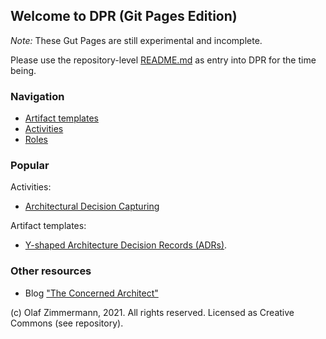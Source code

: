 ## Welcome to DPR (Git Pages Edition)

*Note:* These Gut Pages are still experimental and incomplete. 

Please use the repository-level [README.md](https://github.com/socadk/design-practice-repository/blob/master/README.md) as entry into DPR for the time being.

### Navigation

* [Artifact templates](./artifact-templates/README.md) 
* [Activities](./activities/README.md)
* [Roles](./roles/README.md)

### Popular

Activities:

* [Architectural Decision Capturing](activities/DPR-ArchitecturalDecisionCapturing.md)
<!-- * [Stepwise Service Design](activities/SDPR-StepwiseServiceDesign.md) practice. -->

Artifact templates:

* [Y-shaped Architecture Decision Records (ADRs)](artifact-templates/DPR-ArchitecturalDecisionRecordYForm.md).

### Other resources

* Blog ["The Concerned Architect"](https://ozimmer.ch/blog/)

(c) Olaf Zimmermann, 2021. All rights reserved. Licensed as Creative Commons (see repository). 